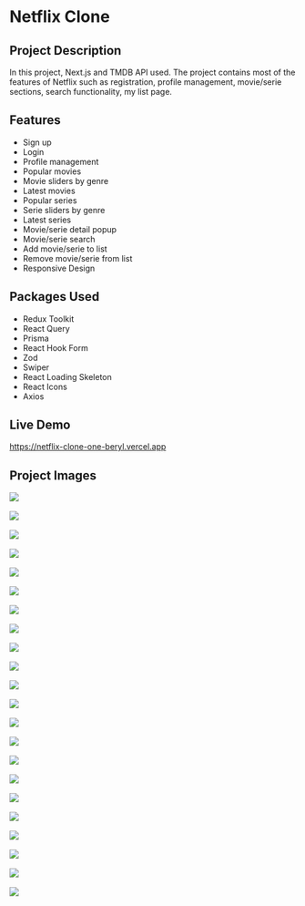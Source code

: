 # Netflix Clone

## Project Description
In this project, Next.js and TMDB API used. The project contains most of the features of Netflix such as registration, profile management, movie/serie sections, search functionality, my list page.

## Features
- Sign up
- Login
- Profile management
- Popular movies
- Movie sliders by genre
- Latest movies
- Popular series
- Serie sliders by genre
- Latest series
- Movie/serie detail popup
- Movie/serie search
- Add movie/serie to list
- Remove movie/serie from list
- Responsive Design

## Packages Used
- Redux Toolkit
- React Query
- Prisma
- React Hook Form
- Zod
- Swiper
- React Loading Skeleton
- React Icons
- Axios

## Live Demo
https://netflix-clone-one-beryl.vercel.app

## Project Images
![](./assets/1.png)
<br>
<br>
![](./assets/2.png)
<br>
<br>
![](./assets/3.png)
<br>
<br>
![](./assets/4.png)
<br>
<br>
![](./assets/5.png)
<br>
<br>
![](./assets/6.png)
<br>
<br>
![](./assets/7.png)
<br>
<br>
![](./assets/8.png)
<br>
<br>
![](./assets/9.png)
<br>
<br>
![](./assets/10.png)
<br>
<br>
![](./assets/11.png)
<br>
<br>
![](./assets/12.png)
<br>
<br>
![](./assets/13.png)
<br>
<br>
![](./assets/14.png)
<br>
<br>
![](./assets/15.png)
<br>
<br>
![](./assets/16.png)
<br>
<br>
![](./assets/17.png)
<br>
<br>
![](./assets/18.png)
<br>
<br>
![](./assets/19.png)
<br>
<br>
![](./assets/20.png)
<br>
<br>
![](./assets/21.png)
<br>
<br>
![](./assets/22.png)